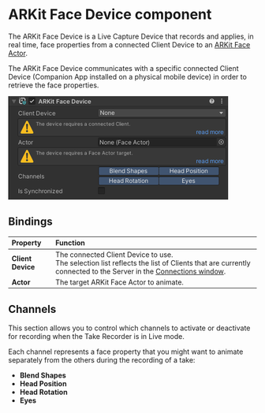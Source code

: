 # ARKit Face Device component

The ARKit Face Device is a Live Capture Device that records and applies, in real time, face properties from a connected Client Device to an [ARKit Face Actor](ref-component-arkit-face-actor.md).

The ARKit Face Device communicates with a specific connected Client Device (Companion App installed on a physical mobile device) in order to retrieve the face properties.

![](images/ref-component-arkit-face-device.png)

## Bindings

| Property | Function |
|:---|:---|
| **Client Device** | The connected Client Device to use.<br />The selection list reflects the list of Clients that are currently connected to the Server in the [Connections window](ref-window-connections.md). |
| **Actor** | The target ARKit Face Actor to animate. |

## Channels

This section allows you to control which channels to activate or deactivate for recording when the Take Recorder is in Live mode.

Each channel represents a face property that you might want to animate separately from the others during the recording of a take:
* **Blend Shapes**
* **Head Position**
* **Head Rotation**
* **Eyes**
